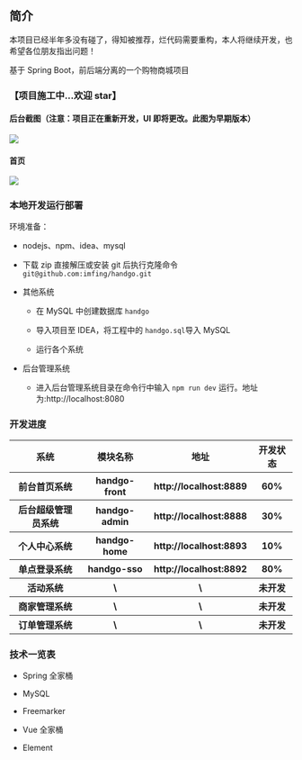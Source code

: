 ## 简介

本项目已经半年多没有碰了，得知被推荐，烂代码需要重构，本人将继续开发，也希望各位朋友指出问题！

基于 Spring Boot，前后端分离的一个购物商城项目

### 【项目施工中...欢迎 star】

#### 后台截图（注意：项目正在重新开发，UI 即将更改。此图为早期版本）

<div style="align: center">
<img src="./project/admin0.png"/>
</div>

#### 首页

<div style="align: center">
<img src="./project/front.png"/>
</div>

### 本地开发运行部署

环境准备：

* nodejs、npm、idea、mysql

* 下载 zip 直接解压或安装 git 后执行克隆命令 `git@github.com:imfing/handgo.git`

* 其他系统

    * 在 MySQL 中创建数据库 `handgo`

    * 导入项目至 IDEA，将工程中的 `handgo.sql`导入 MySQL

    * 运行各个系统

* 后台管理系统

    * 进入后台管理系统目录在命令行中输入 `npm run dev` 运行。地址为:http://localhost:8080

### 开发进度

<table>
        <tr>
            <th>系统</th>
            <th>模块名称</th>
            <th>地址</th>
            <th>开发状态</th>
        </tr>
        <tr>
            <th>前台首页系统</th>
            <th>handgo-front</th>
            <th>http://localhost:8889</th>
            <th>60%</th>
        </tr>
        <tr>
            <th>后台超级管理员系统</th>
            <th>handgo-admin</th>
            <th>http://localhost:8888</th>
            <th>30%</th>
        </tr>
        <tr>
            <th>个人中心系统</th>
            <th>handgo-home</th>
            <th>http://localhost:8893</th>
            <th>10%</th>
        </tr>
        <tr>
            <th>单点登录系统</th>
            <th>handgo-sso</th>
            <th>http://localhost:8892</th>
            <th>80%</th>
        </tr>
        <tr>
            <th>活动系统</th>
            <th>\</th>
            <th>\</th>
            <th>未开发</th>
        </tr>
        <tr>
            <th>商家管理系统</th>
            <th>\</th>
            <th>\</th>
            <th>未开发</th>
        </tr>
        <tr>
            <th>订单管理系统</th>
            <th>\</th>
            <th>\</th>
            <th>未开发</th>
        </tr>
    </table>

### 技术一览表

* Spring 全家桶

* MySQL

* Freemarker

* Vue 全家桶

* Element
